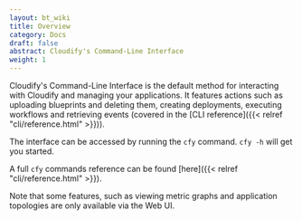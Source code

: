 ```yaml
---
layout: bt_wiki
title: Overview
category: Docs
draft: false
abstract: Cloudify's Command-Line Interface
weight: 1
---
```


Cloudify's Command-Line Interface is the default method for interacting with Cloudify and managing your applications. It features actions such as uploading blueprints and deleting them, creating deployments, executing workflows and retrieving events (covered in the [CLI reference]({{< relref "cli/reference.html" >}})).

The interface can be accessed by running the `cfy` command. `cfy -h` will get you started.

A full `cfy` commands reference can be found [here]({{< relref "cli/reference.html" >}}).

Note that some features, such as viewing metric graphs and application topologies are only available via the Web UI.